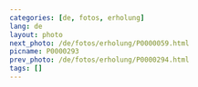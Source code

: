 ```yaml
---
categories: [de, fotos, erholung]
lang: de
layout: photo
next_photo: /de/fotos/erholung/P0000059.html
picname: P0000293
prev_photo: /de/fotos/erholung/P0000294.html
tags: []
---
```

